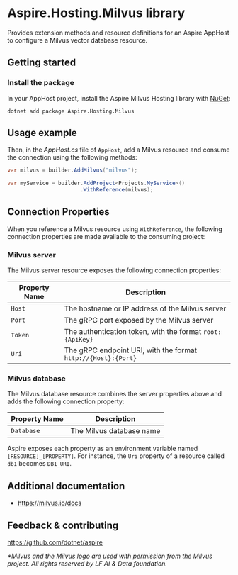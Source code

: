 # Aspire.Hosting.Milvus library

Provides extension methods and resource definitions for an Aspire AppHost to configure a Milvus vector database resource.

## Getting started

### Install the package

In your AppHost project, install the Aspire Milvus Hosting library with [NuGet](https://www.nuget.org):

```dotnetcli
dotnet add package Aspire.Hosting.Milvus
```

## Usage example

Then, in the _AppHost.cs_ file of `AppHost`, add a Milvus resource and consume the connection using the following methods:

```csharp
var milvus = builder.AddMilvus("milvus");

var myService = builder.AddProject<Projects.MyService>()
                       .WithReference(milvus);
```

## Connection Properties

When you reference a Milvus resource using `WithReference`, the following connection properties are made available to the consuming project:

### Milvus server

The Milvus server resource exposes the following connection properties:

| Property Name | Description |
|---------------|-------------|
| `Host` | The hostname or IP address of the Milvus server |
| `Port` | The gRPC port exposed by the Milvus server |
| `Token` | The authentication token, with the format `root:{ApiKey}` |
| `Uri` | The gRPC endpoint URI, with the format `http://{Host}:{Port}` |

### Milvus database

The Milvus database resource combines the server properties above and adds the following connection property:

| Property Name | Description |
|---------------|-------------|
| `Database` | The Milvus database name |

Aspire exposes each property as an environment variable named `[RESOURCE]_[PROPERTY]`. For instance, the `Uri` property of a resource called `db1` becomes `DB1_URI`.

## Additional documentation

* https://milvus.io/docs

## Feedback & contributing

https://github.com/dotnet/aspire

_*Milvus and the Milvus logo are used with permission from the Milvus project. All rights reserved by LF AI & Data foundation._
